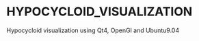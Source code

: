 HYPOCYCLOID_VISUALIZATION
=========================

Hypocycloid visualization using Qt4, OpenGl and Ubuntu9.04
